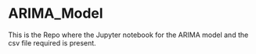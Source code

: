 # ARIMA_Model
This is the Repo where the Jupyter notebook for the ARIMA model and the csv file required is present.
